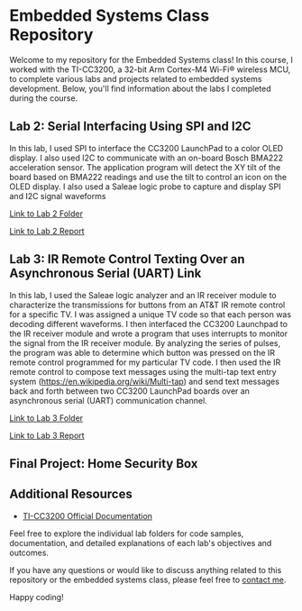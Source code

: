 # Embedded Systems Class Repository

Welcome to my repository for the Embedded Systems class! In this course, I worked with the TI-CC3200, a 32-bit Arm Cortex-M4 Wi-Fi® wireless MCU, to complete various labs and projects related to embedded systems development. Below, you'll find information about the labs I completed during the course.

## Lab 2: Serial Interfacing Using SPI and I2C

In this lab, I used SPI to interface the CC3200 LaunchPad to a color OLED display. I also used I2C to communicate with an on-board Bosch BMA222 acceleration sensor. The application program will detect the XY tilt of the board based on BMA222 readings and use the tilt to control an icon on the OLED display. I also used a Saleae logic probe to capture and display SPI and I2C signal waveforms

[Link to Lab 2 Folder](https://github.com/almtorres805/eec172/tree/main/Lab2_Ball_Movement_Display)

[Link to Lab 2 Report](https://github.com/almtorres805/eec172/blob/main/Lab2_Ball_Movement_Display/Lab2Report.pdf)

## Lab 3: IR Remote Control Texting Over an Asynchronous Serial (UART) Link

In this lab, I used the Saleae logic analyzer and an IR receiver module to characterize the 
transmissions for buttons from an AT&T IR remote control for a specific TV. I was assigned a 
unique TV code so that each person was decoding different waveforms. I then interfaced the CC3200 
Launchpad to the IR receiver module and wrote a program that uses interrupts to monitor the signal from the IR 
receiver module. By analyzing the series of pulses, the program was able to determine which button was 
pressed on the IR remote control programmed for my particular TV code. I then used the IR remote
control to compose text messages using the multi-tap text entry system (https://en.wikipedia.org/wiki/Multi-tap) 
and send text messages back and forth between two CC3200 LaunchPad boards over an asynchronous serial 
(UART) communication channel.

[Link to Lab 3 Folder](https://github.com/almtorres805/eec172/tree/main/lab3_Test_Messaging)

[Link to Lab 3 Report](https://github.com/almtorres805/eec172/tree/main/lab3_Test_Messaging/Lab3Report.pdf)

## Final Project: Home Security Box

## Additional Resources

- [TI-CC3200 Official Documentation](https://www.ti.com/product/CC3200)

Feel free to explore the individual lab folders for code samples, documentation, and detailed explanations of each lab's objectives and outcomes.

If you have any questions or would like to discuss anything related to this repository or the embedded systems class, please feel free to [contact me](almtorres805@gmail.com).

Happy coding!
